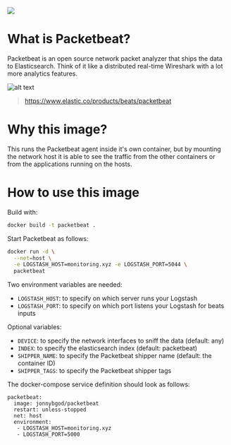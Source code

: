 [![](https://badge.imagelayers.io/jonnybgod/packetbeat:latest.svg)](https://imagelayers.io/?images=jonnybgod/packetbeat:latest)

# What is Packetbeat?
Packetbeat is an open source network packet analyzer that ships the data to Elasticsearch. Think of it like a distributed real-time Wireshark with a lot more analytics features.

![alt text](https://static-www.elastic.co/assets/blta28996a125bb8b42/packetbeat-fish-nodes-bkgd.png?q=755 "Packetbeat logo")

> https://www.elastic.co/products/beats/packetbeat

# Why this image?

This runs the Packetbeat agent inside it's own container, but by mounting the network host it is able to see the traffic from the other containers or from the applications running on the hosts.

# How to use this image
Build with:

```bash
docker build -t packetbeat .
```

Start Packetbeat as follows:

```bash
docker run -d \
  --net=host \
  -e LOGSTASH_HOST=monitoring.xyz -e LOGSTASH_PORT=5044 \
  packetbeat
```

Two environment variables are needed:
* `LOGSTASH_HOST`: to specify on which server runs your Logstash
* `LOGSTASH_PORT`: to specify on which port listens your Logstash for beats inputs

Optional variables:
* `DEVICE`: to specify the network interfaces to sniff the data (default: any)
* `INDEX`: to specify the elasticsearch index (default: packetbeat)
* `SHIPPER_NAME`: to specify the Packetbeat shipper name (default: the container ID)
* `SHIPPER_TAGS`: to specify the Packetbeat shipper tags

The docker-compose service definition should look as follows:
```yalm
packetbeat:
  image: jonnybgod/packetbeat
  restart: unless-stopped
  net: host
  environment:
   - LOGSTASH_HOST=monitoring.xyz
   - LOGSTASH_PORT=5000
```
